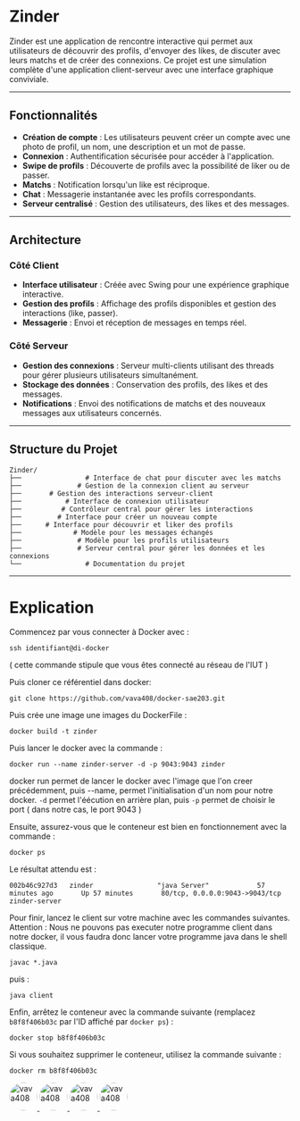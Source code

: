 # Zinder

Zinder est une application de rencontre interactive qui permet aux utilisateurs de découvrir des profils, d'envoyer des likes, de discuter avec leurs matchs et de créer des connexions. Ce projet est une simulation complète d'une application client-serveur avec une interface graphique conviviale.

---

## Fonctionnalités

- **Création de compte** : Les utilisateurs peuvent créer un compte avec une photo de profil, un nom, une description et un mot de passe.
- **Connexion** : Authentification sécurisée pour accéder à l'application.
- **Swipe de profils** : Découverte de profils avec la possibilité de liker ou de passer.
- **Matchs** : Notification lorsqu'un like est réciproque.
- **Chat** : Messagerie instantanée avec les profils correspondants.
- **Serveur centralisé** : Gestion des utilisateurs, des likes et des messages.

---

## Architecture

### Côté Client
- **Interface utilisateur** : Créée avec Swing pour une expérience graphique interactive.
- **Gestion des profils** : Affichage des profils disponibles et gestion des interactions (like, passer).
- **Messagerie** : Envoi et réception de messages en temps réel.

### Côté Serveur
- **Gestion des connexions** : Serveur multi-clients utilisant des threads pour gérer plusieurs utilisateurs simultanément.
- **Stockage des données** : Conservation des profils, des likes et des messages.
- **Notifications** : Envoi des notifications de matchs et des nouveaux messages aux utilisateurs concernés.

---

## Structure du Projet

```plaintext
Zinder/
├──                # Interface de chat pour discuter avec les matchs
├──              # Gestion de la connexion client au serveur
├──       # Gestion des interactions serveur-client
├──           # Interface de connexion utilisateur
├──          # Contrôleur central pour gérer les interactions
├──         # Interface pour créer un nouveau compte
├──      # Interface pour découvrir et liker des profils
├──             # Modèle pour les messages échangés
├──              # Modèle pour les profils utilisateurs
├──              # Serveur central pour gérer les données et les connexions
└──                # Documentation du projet
````

---
# Explication
Commencez par vous connecter à Docker avec :  
```plaintext
ssh identifiant@di-docker
```

( cette commande stipule que vous êtes connecté au réseau de l'IUT )

Puis cloner ce référentiel dans docker: 
```plaintext
git clone https://github.com/vava408/docker-sae203.git
 ```

Puis crée une image une images du DockerFile : 
```
docker build -t zinder
```

Puis lancer le docker avec la commande : 
```plaintext
docker run --name zinder-server -d -p 9043:9043 zinder
```

docker run permet de lancer le docker avec l'image que l'on creer précédemment, puis --name, 
permet l'initialisation d'un nom pour notre docker.
```-d``` permet l'éécution en arrière plan, puis ```-p``` permet de choisir le port
( dans notre cas, le port 9043 ) 

Ensuite, assurez-vous que le conteneur est bien en fonctionnement avec la commande :  
```plaintext
docker ps
```

Le résultat attendu est :  
```plaintext
002b46c927d3   zinder                "java Server"            57 minutes ago       Up 57 minutes       80/tcp, 0.0.0.0:9043->9043/tcp                   zinder-server
```

Pour finir, lancez le client sur votre machine avec les commandes suivantes.
Attention : Nous ne pouvons pas executer notre programme client dans notre docker,
il vous faudra donc lancer votre programme java dans le shell classique.
```
javac *.java
```
puis :  
```
java client
```

Enfin, arrêtez le conteneur avec la commande suivante (remplacez `b8f8f406b03c` par l'ID affiché par `docker ps`) :  
```
docker stop b8f8f406b03c
```

Si vous souhaitez supprimer le conteneur, utilisez la commande suivante :  
```
docker rm b8f8f406b03c
```
 
<a href="https://github.com/vava408">
  <img src="https://avatars.githubusercontent.com/u/ID_VAVA408?v=4" width="50" height="50" style="border-radius:50%;" alt="vava408"/>
</a>
<a href="https://github.com/Lutteur">
  <img src="https://avatars.githubusercontent.com/u/ID_Lutteur?v=4" width="50" height="50" style="border-radius:50%;" alt="vava408"/>
</a>
<a href="https://github.com/AudricHarris">
  <img src="https://avatars.githubusercontent.com/u/ID_AudricHarris?v=4" width="50" height="50" style="border-radius:50%;" alt="vava408"/>
</a>
<a href="https://github.com/Patate276">
  <img src="https://avatars.githubusercontent.com/u/ID_Patate276?v=4" width="50" height="50" style="border-radius:50%;" alt="vava408"/>
</a>
